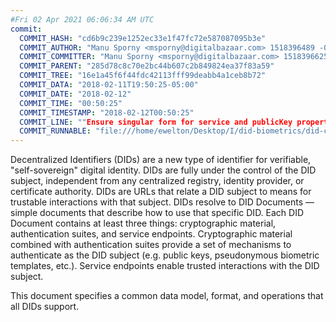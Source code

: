```yaml
---
#Fri 02 Apr 2021 06:06:34 AM UTC
commit:
  COMMIT_HASH: "cd6b9c239e1252ec33e1f47fc72e587087095b3e"
  COMMIT_AUTHOR: "Manu Sporny <msporny@digitalbazaar.com> 1518396489 -0500"
  COMMIT_COMMITTER: "Manu Sporny <msporny@digitalbazaar.com> 1518396625 -0500"
  COMMIT_PARENT: "285d78c8c70e2bc44b607c2b849824ea37f83a59"
  COMMIT_TREE: "16e1a45f6f44fdc42113fff99deabb4a1ceb8b72"
  COMMIT_DATA: "2018-02-11T19:50:25-05:00"
  COMMIT_DATE: "2018-02-12"
  COMMIT_TIME: "00:50:25"
  COMMIT_TIMESTAMP: "2018-02-12T00:50:25"
  COMMIT_LINE: ""Ensure singular form for service and publicKey properties. Fixes #46."
  COMMIT_RUNNABLE: "file:///home/ewelton/Desktop/I/did-biometrics/did-core-dataset/analysis/gitinfo/cd6b9c239e1252ec33e1f47fc72e587087095b3e/snapshot/index.html"
---
```


<section id="abstract">
<p>
Decentralized Identifiers (DIDs) are a new type of identifier for
verifiable, "self-sovereign" digital identity. DIDs are fully under the
control of the DID subject, independent from any centralized registry,
identity provider, or certificate authority. DIDs are URLs that relate a
DID subject to means for trustable interactions with that subject. DIDs
resolve to DID Documents — simple documents that describe how to use that
specific DID. Each DID Document contains at least three things:
cryptographic material, authentication suites, and service endpoints.
Cryptographic material combined with authentication suites provide a set of
mechanisms to authenticate as the DID subject (e.g. public keys,
pseudonymous biometric templates, etc.). Service endpoints enable
trusted interactions with the DID subject.
      </p>
<p>
This document specifies a common data model, format, and operations that all
DIDs support.
      </p>
</section>

